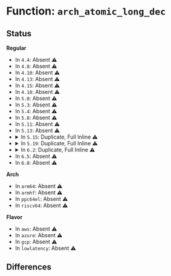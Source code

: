 # Function: <code>arch_atomic_long_dec</code>

## Status
<b>Regular</b>
<ul>
<li>
In <code>4.4</code>: Absent ⚠️
</li>
<li>
In <code>4.8</code>: Absent ⚠️
</li>
<li>
In <code>4.10</code>: Absent ⚠️
</li>
<li>
In <code>4.13</code>: Absent ⚠️
</li>
<li>
In <code>4.15</code>: Absent ⚠️
</li>
<li>
In <code>4.18</code>: Absent ⚠️
</li>
<li>
In <code>5.0</code>: Absent ⚠️
</li>
<li>
In <code>5.3</code>: Absent ⚠️
</li>
<li>
In <code>5.4</code>: Absent ⚠️
</li>
<li>
In <code>5.8</code>: Absent ⚠️
</li>
<li>
In <code>5.11</code>: Absent ⚠️
</li>
<li>
In <code>5.13</code>: Absent ⚠️
</li>
<li>
<details>
<summary>In <code>5.15</code>: Duplicate, Full Inline ⚠️</summary>

**Collision:** Static Duplication

**Inline:** Full

**Transformation:** False

**Instances:**

```
In arch/x86/kernel/cpu/sgx/main.c (ffffffff81073468)
Location: include/linux/atomic/atomic-long.h:213
Inline: True
Inline callers:
  - arch/x86/kernel/cpu/sgx/main.c:__sgx_alloc_epc_page_from_node
```
```
In kernel/ucount.c (ffffffff810ea25b)
Location: include/linux/atomic/atomic-long.h:213
Inline: True
Inline callers:
  - kernel/ucount.c:inc_ucount
```
```
In mm/swapfile.c (ffffffff81315d66)
Location: include/linux/atomic/atomic-long.h:213
Inline: True
Inline callers:
  - mm/swapfile.c:get_swap_page_of_type
```
```
In mm/sparse.c (ffffffff8132bcc5)
Location: include/linux/atomic/atomic-long.h:213
Inline: True
Inline callers:
  - mm/sparse.c:sparse_remove_section
```
```
In mm/slub.c (ffffffff813368a0)
Location: include/linux/atomic/atomic-long.h:213
Inline: True
Inline callers:
  - mm/slub.c:discard_slab
```
```
In mm/kfence/core.c (ffffffff8133c4cd)
Location: include/linux/atomic/atomic-long.h:213
Inline: True
Inline callers:
  - mm/kfence/core.c:kfence_guarded_free
```
```
In mm/memory-failure.c (ffffffff81360cd9)
Location: include/linux/atomic/atomic-long.h:213
Inline: True
Inline callers:
  - mm/memory-failure.c:memory_failure
  - mm/memory-failure.c:memory_failure
  - mm/memory-failure.c:memory_failure
  - mm/memory-failure.c:memory_failure_hugetlb
  - mm/memory-failure.c:memory_failure_hugetlb
```
```
In mm/zsmalloc.c (ffffffff813651c8)
Location: include/linux/atomic/atomic-long.h:213
Inline: True
Inline callers:
  - mm/zsmalloc.c:zs_page_putback
  - mm/zsmalloc.c:zs_page_migrate
```
```
In fs/inode.c (ffffffff81394335)
Location: include/linux/atomic/atomic-long.h:213
Inline: True
Inline callers:
  - fs/inode.c:inc_nlink
  - fs/inode.c:__destroy_inode
```
```
In net/unix/af_unix.c (ffffffff81be6579)
Location: include/linux/atomic/atomic-long.h:213
Inline: True
Inline callers:
  - net/unix/af_unix.c:unix_create1
  - net/unix/af_unix.c:unix_sock_destructor
```
```
In net/unix/garbage.c (ffffffff81bead45)
Location: include/linux/atomic/atomic-long.h:213
Inline: True
Inline callers:
  - net/unix/garbage.c:dec_inflight
```
</details>
</li>
<li>
<details>
<summary>In <code>5.19</code>: Duplicate, Full Inline ⚠️</summary>

**Collision:** Static Duplication

**Inline:** Full

**Transformation:** False

**Instances:**

```
In arch/x86/kernel/cpu/sgx/main.c (ffffffff810808dc)
Location: include/linux/atomic/atomic-long.h:213
Inline: True
Inline callers:
  - arch/x86/kernel/cpu/sgx/main.c:__sgx_alloc_epc_page_from_node
```
```
In kernel/ucount.c (ffffffff81104ecc)
Location: include/linux/atomic/atomic-long.h:213
Inline: True
Inline callers:
  - kernel/ucount.c:inc_ucount
```
```
In mm/swapfile.c (ffffffff81381ec9)
Location: include/linux/atomic/atomic-long.h:213
Inline: True
Inline callers:
  - mm/swapfile.c:get_swap_page_of_type
```
```
In mm/slub.c (ffffffff813a81f0)
Location: include/linux/atomic/atomic-long.h:213
Inline: True
Inline callers:
  - mm/slub.c:discard_slab
```
```
In mm/kfence/core.c (ffffffff813af71a)
Location: include/linux/atomic/atomic-long.h:213
Inline: True
Inline callers:
  - mm/kfence/core.c:kfence_guarded_free
```
```
In mm/memory-failure.c (ffffffff813dd76f)
Location: include/linux/atomic/atomic-long.h:213
Inline: True
Inline callers:
  - mm/memory-failure.c:clear_hwpoisoned_pages
  - mm/memory-failure.c:unpoison_memory
```
```
In fs/inode.c (ffffffff8141607d)
Location: include/linux/atomic/atomic-long.h:213
Inline: True
Inline callers:
  - fs/inode.c:inc_nlink
  - fs/inode.c:__destroy_inode
```
```
In net/unix/af_unix.c (ffffffff81d7efd5)
Location: include/linux/atomic/atomic-long.h:213
Inline: True
Inline callers:
  - net/unix/af_unix.c:unix_create1
  - net/unix/af_unix.c:unix_sock_destructor
```
```
In net/unix/garbage.c (ffffffff81d82ff5)
Location: include/linux/atomic/atomic-long.h:213
Inline: True
Inline callers:
  - net/unix/garbage.c:dec_inflight
```
</details>
</li>
<li>
<details>
<summary>In <code>6.2</code>: Duplicate, Full Inline ⚠️</summary>

**Collision:** Static Duplication

**Inline:** Full

**Transformation:** False

**Instances:**

```
In arch/x86/kernel/cpu/sgx/main.c (ffffffff8109347c)
Location: include/linux/atomic/atomic-long.h:213
Inline: True
Inline callers:
  - arch/x86/kernel/cpu/sgx/main.c:__sgx_alloc_epc_page_from_node
```
```
In kernel/ucount.c (ffffffff8112a825)
Location: include/linux/atomic/atomic-long.h:213
Inline: True
Inline callers:
  - kernel/ucount.c:inc_ucount
```
```
In mm/swapfile.c (ffffffff81400689)
Location: include/linux/atomic/atomic-long.h:213
Inline: True
Inline callers:
  - mm/swapfile.c:get_swap_page_of_type
```
```
In mm/slub.c (ffffffff81429661)
Location: include/linux/atomic/atomic-long.h:213
Inline: True
Inline callers:
  - mm/slub.c:__kmem_cache_do_shrink
  - mm/slub.c:free_to_partial_list
  - mm/slub.c:discard_slab
```
```
In mm/kfence/core.c (ffffffff8142fcaa)
Location: include/linux/atomic/atomic-long.h:213
Inline: True
Inline callers:
  - mm/kfence/core.c:kfence_guarded_free
```
```
In fs/inode.c (ffffffff814a10dd)
Location: include/linux/atomic/atomic-long.h:213
Inline: True
Inline callers:
  - fs/inode.c:inc_nlink
  - fs/inode.c:__destroy_inode
```
```
In net/unix/af_unix.c (ffffffff81f4c32e)
Location: include/linux/atomic/atomic-long.h:213
Inline: True
Inline callers:
  - net/unix/af_unix.c:unix_create1
  - net/unix/af_unix.c:unix_sock_destructor
```
```
In net/unix/garbage.c (ffffffff81f50645)
Location: include/linux/atomic/atomic-long.h:213
Inline: True
Inline callers:
  - net/unix/garbage.c:dec_inflight
```
</details>
</li>
<li>
In <code>6.5</code>: Absent ⚠️
</li>
<li>
In <code>6.8</code>: Absent ⚠️
</li>
</ul>
<b>Arch</b>
<ul>
<li>
In <code>arm64</code>: Absent ⚠️
</li>
<li>
In <code>armhf</code>: Absent ⚠️
</li>
<li>
In <code>ppc64el</code>: Absent ⚠️
</li>
<li>
In <code>riscv64</code>: Absent ⚠️
</li>
</ul>
<b>Flavor</b>
<ul>
<li>
In <code>aws</code>: Absent ⚠️
</li>
<li>
In <code>azure</code>: Absent ⚠️
</li>
<li>
In <code>gcp</code>: Absent ⚠️
</li>
<li>
In <code>lowlatency</code>: Absent ⚠️
</li>
</ul>

## Differences
